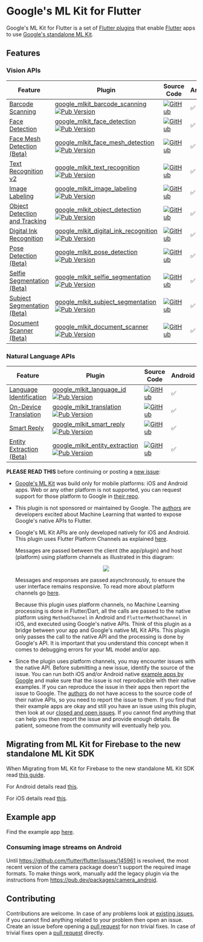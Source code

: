# Google's ML Kit for Flutter

Google's ML Kit for Flutter is a set of [Flutter plugins](https://flutter.io/platform-plugins/) that enable [Flutter](https://flutter.dev) apps to use [Google's standalone ML Kit](https://developers.google.com/ml-kit).

## Features

### Vision APIs

| Feature                                                                                         | Plugin                                                                                                                                                                                                                                                   | Source Code                                                                                                                                                                                                                   | Android | iOS |
|-------------------------------------------------------------------------------------------------| -------------------------------------------------------------------------------------------------------------------------------------------------------------------------------------------------------------------------------------------------------- | ----------------------------------------------------------------------------------------------------------------------------------------------------------------------------------------------------------------------------- | ------- | --- |
| [Barcode Scanning](https://developers.google.com/ml-kit/vision/barcode-scanning)                | [google_mlkit_barcode_scanning](https://pub.dev/packages/google_mlkit_barcode_scanning) [![Pub Version](https://img.shields.io/pub/v/google_mlkit_barcode_scanning)](https://pub.dev/packages/google_mlkit_barcode_scanning)                             | [![GitHub](https://img.shields.io/badge/github-%23121011.svg?style=for-the-badge&logo=github&logoColor=white)](https://github.com/flutter-ml/google_ml_kit_flutter/tree/master/packages/google_mlkit_barcode_scanning)        | ✅      | ✅  |
| [Face Detection](https://developers.google.com/ml-kit/vision/face-detection)                    | [google_mlkit_face_detection](https://pub.dev/packages/google_mlkit_face_detection) [![Pub Version](https://img.shields.io/pub/v/google_mlkit_face_detection)](https://pub.dev/packages/google_mlkit_face_detection)                                     | [![GitHub](https://img.shields.io/badge/github-%23121011.svg?style=for-the-badge&logo=github&logoColor=white)](https://github.com/flutter-ml/google_ml_kit_flutter/tree/master/packages/google_mlkit_face_detection)          | ✅      | ✅  |
| [Face Mesh Detection (Beta)](https://developers.google.com/ml-kit/vision/face-mesh-detection)   | [google_mlkit_face_mesh_detection](https://pub.dev/packages/google_mlkit_face_mesh_detection) [![Pub Version](https://img.shields.io/pub/v/google_mlkit_face_mesh_detection)](https://pub.dev/packages/google_mlkit_face_mesh_detection)                 | [![GitHub](https://img.shields.io/badge/github-%23121011.svg?style=for-the-badge&logo=github&logoColor=white)](https://github.com/flutter-ml/google_ml_kit_flutter/tree/master/packages/google_mlkit_face_mesh_detection)     | ✅      | ❌  |
| [Text Recognition v2](https://developers.google.com/ml-kit/vision/text-recognition/v2)          | [google_mlkit_text_recognition](https://pub.dev/packages/google_mlkit_text_recognition) [![Pub Version](https://img.shields.io/pub/v/google_mlkit_text_recognition)](https://pub.dev/packages/google_mlkit_text_recognition)                             | [![GitHub](https://img.shields.io/badge/github-%23121011.svg?style=for-the-badge&logo=github&logoColor=white)](https://github.com/flutter-ml/google_ml_kit_flutter/tree/master/packages/google_mlkit_text_recognition)        | ✅      | ✅  |
| [Image Labeling](https://developers.google.com/ml-kit/vision/image-labeling)                    | [google_mlkit_image_labeling](https://pub.dev/packages/google_mlkit_image_labeling) [![Pub Version](https://img.shields.io/pub/v/google_mlkit_image_labeling)](https://pub.dev/packages/google_mlkit_image_labeling)                                     | [![GitHub](https://img.shields.io/badge/github-%23121011.svg?style=for-the-badge&logo=github&logoColor=white)](https://github.com/flutter-ml/google_ml_kit_flutter/tree/master/packages/google_mlkit_image_labeling)          | ✅      | ✅  |
| [Object Detection and Tracking](https://developers.google.com/ml-kit/vision/object-detection)   | [google_mlkit_object_detection](https://pub.dev/packages/google_mlkit_object_detection) [![Pub Version](https://img.shields.io/pub/v/google_mlkit_object_detection)](https://pub.dev/packages/google_mlkit_object_detection)                             | [![GitHub](https://img.shields.io/badge/github-%23121011.svg?style=for-the-badge&logo=github&logoColor=white)](https://github.com/flutter-ml/google_ml_kit_flutter/tree/master/packages/google_mlkit_object_detection)        | ✅      | ✅  |
| [Digital Ink Recognition](https://developers.google.com/ml-kit/vision/digital-ink-recognition)  | [google_mlkit_digital_ink_recognition](https://pub.dev/packages/google_mlkit_digital_ink_recognition) [![Pub Version](https://img.shields.io/pub/v/google_mlkit_digital_ink_recognition)](https://pub.dev/packages/google_mlkit_digital_ink_recognition) | [![GitHub](https://img.shields.io/badge/github-%23121011.svg?style=for-the-badge&logo=github&logoColor=white)](https://github.com/flutter-ml/google_ml_kit_flutter/tree/master/packages/google_mlkit_digital_ink_recognition) | ✅      | ✅  |
| [Pose Detection (Beta)](https://developers.google.com/ml-kit/vision/pose-detection)             | [google_mlkit_pose_detection](https://pub.dev/packages/google_mlkit_pose_detection) [![Pub Version](https://img.shields.io/pub/v/google_mlkit_pose_detection)](https://pub.dev/packages/google_mlkit_pose_detection)                                     | [![GitHub](https://img.shields.io/badge/github-%23121011.svg?style=for-the-badge&logo=github&logoColor=white)](https://github.com/flutter-ml/google_ml_kit_flutter/tree/master/packages/google_mlkit_pose_detection)          | ✅      | ✅  |
| [Selfie Segmentation (Beta)](https://developers.google.com/ml-kit/vision/selfie-segmentation)   | [google_mlkit_selfie_segmentation](https://pub.dev/packages/google_mlkit_selfie_segmentation) [![Pub Version](https://img.shields.io/pub/v/google_mlkit_selfie_segmentation)](https://pub.dev/packages/google_mlkit_selfie_segmentation)                 | [![GitHub](https://img.shields.io/badge/github-%23121011.svg?style=for-the-badge&logo=github&logoColor=white)](https://github.com/flutter-ml/google_ml_kit_flutter/tree/master/packages/google_mlkit_selfie_segmentation)     | ✅      | ✅  |
| [Subject Segmentation (Beta)](https://developers.google.com/ml-kit/vision/subject-segmentation) | [google_mlkit_subject_segmentation](https://pub.dev/packages/google_mlkit_subject_segmentation) [![Pub Version](https://img.shields.io/pub/v/google_mlkit_subject_segmentation)](https://pub.dev/packages/google_mlkit_subject_segmentation)             | [![GitHub](https://img.shields.io/badge/github-%23121011.svg?style=for-the-badge&logo=github&logoColor=white)](https://github.com/flutter-ml/google_ml_kit_flutter/tree/master/packages/google_mlkit_subject_segmentation)    | ✅      | ❌  |
| [Document Scanner (Beta)](https://developers.google.com/ml-kit/vision/doc-scanner)              | [google_mlkit_document_scanner](https://pub.dev/packages/google_mlkit_document_scanner) [![Pub Version](https://img.shields.io/pub/v/google_mlkit_document_scanner)](https://pub.dev/packages/google_mlkit_document_scanner)                             | [![GitHub](https://img.shields.io/badge/github-%23121011.svg?style=for-the-badge&logo=github&logoColor=white)](https://github.com/flutter-ml/google_ml_kit_flutter/tree/master/packages/google_mlkit_document_scanner)        | ✅      | ❌  |

### Natural Language APIs

| Feature                                                                                     | Plugin                                                                                                                                                                                                                           | Source Code                                                                                                                                                                                                             | Android | iOS |
|---------------------------------------------------------------------------------------------| -------------------------------------------------------------------------------------------------------------------------------------------------------------------------------------------------------------------------------- | ----------------------------------------------------------------------------------------------------------------------------------------------------------------------------------------------------------------------- | ------- | --- |
| [Language Identification](https://developers.google.com/ml-kit/language/identification)     | [google_mlkit_language_id](https://pub.dev/packages/google_mlkit_language_id) [![Pub Version](https://img.shields.io/pub/v/google_mlkit_language_id)](https://pub.dev/packages/google_mlkit_language_id)                         | [![GitHub](https://img.shields.io/badge/github-%23121011.svg?style=for-the-badge&logo=github&logoColor=white)](https://github.com/flutter-ml/google_ml_kit_flutter/tree/master/packages/google_mlkit_language_id)       | ✅      | ✅  |
| [On-Device Translation](https://developers.google.com/ml-kit/language/translation)          | [google_mlkit_translation](https://pub.dev/packages/google_mlkit_translation) [![Pub Version](https://img.shields.io/pub/v/google_mlkit_translation)](https://pub.dev/packages/google_mlkit_translation)                         | [![GitHub](https://img.shields.io/badge/github-%23121011.svg?style=for-the-badge&logo=github&logoColor=white)](https://github.com/flutter-ml/google_ml_kit_flutter/tree/master/packages/google_mlkit_translation)       | ✅      | ✅  |
| [Smart Reply](https://developers.google.com/ml-kit/language/smart-reply)                    | [google_mlkit_smart_reply](https://pub.dev/packages/google_mlkit_smart_reply) [![Pub Version](https://img.shields.io/pub/v/google_mlkit_smart_reply)](https://pub.dev/packages/google_mlkit_smart_reply)                         | [![GitHub](https://img.shields.io/badge/github-%23121011.svg?style=for-the-badge&logo=github&logoColor=white)](https://github.com/flutter-ml/google_ml_kit_flutter/tree/master/packages/google_mlkit_smart_reply)       | ✅      | ✅  |
| [Entity Extraction (Beta)](https://developers.google.com/ml-kit/language/entity-extraction) | [google_mlkit_entity_extraction](https://pub.dev/packages/google_mlkit_entity_extraction) [![Pub Version](https://img.shields.io/pub/v/google_mlkit_entity_extraction)](https://pub.dev/packages/google_mlkit_entity_extraction) | [![GitHub](https://img.shields.io/badge/github-%23121011.svg?style=for-the-badge&logo=github&logoColor=white)](https://github.com/flutter-ml/google_ml_kit_flutter/tree/master/packages/google_mlkit_entity_extraction) | ✅      | ✅  |

**PLEASE READ THIS** before continuing or posting a [new issue](https://github.com/flutter-ml/google_ml_kit_flutter/issues):

- [Google's ML Kit](https://developers.google.com/ml-kit) was build only for mobile platforms: iOS and Android apps. Web or any other platform is not supported, you can request support for those platform to Google in [their repo](https://github.com/googlesamples/mlkit/issues).

- This plugin is not sponsored or maintained by Google. The [authors](https://github.com/flutter-ml/google_ml_kit_flutter/blob/master/AUTHORS) are developers excited about Machine Learning that wanted to expose Google's native APIs to Flutter.

- Google's ML Kit APIs are only developed natively for iOS and Android. This plugin uses Flutter Platform Channels as explained [here](https://docs.flutter.dev/development/platform-integration/platform-channels).

  Messages are passed between the client (the app/plugin) and host (platform) using platform channels as illustrated in this diagram:

  <p align="center" width="100%">
    <img src="https://docs.flutter.dev/assets/images/docs/PlatformChannels.png"> 
  </p>

  Messages and responses are passed asynchronously, to ensure the user interface remains responsive. To read more about platform channels go [here](https://docs.flutter.dev/development/platform-integration/platform-channels).

  Because this plugin uses platform channels, no Machine Learning processing is done in Flutter/Dart, all the calls are passed to the native platform using `MethodChannel` in Android and `FlutterMethodChannel` in iOS, and executed using Google's native APIs. Think of this plugin as a bridge between your app and Google's native ML Kit APIs. This plugin only passes the call to the native API and the processing is done by Google's API. It is important that you understand this concept when it comes to debugging errors for your ML model and/or app.

- Since the plugin uses platform channels, you may encounter issues with the native API. Before submitting a new issue, identify the source of the issue. You can run both iOS and/or Android native [example apps by Google](https://github.com/googlesamples/mlkit) and make sure that the issue is not reproducible with their native examples. If you can reproduce the issue in their apps then report the issue to Google. The [authors](https://github.com/flutter-ml/google_ml_kit_flutter/blob/master/AUTHORS) do not have access to the source code of their native APIs, so you need to report the issue to them. If you find that their example apps are okay and still you have an issue using this plugin, then look at our [closed and open issues](https://github.com/flutter-ml/google_ml_kit_flutter/issues). If you cannot find anything that can help you then report the issue and provide enough details. Be patient, someone from the community will eventually help you.

## Migrating from ML Kit for Firebase to the new standalone ML Kit SDK

When Migrating from ML Kit for Firebase to the new standalone ML Kit SDK read [this guide](https://developers.google.com/ml-kit/migration).

For Android details read [this](https://developers.google.com/ml-kit/migration/android).

For iOS details read [this](https://developers.google.com/ml-kit/migration/ios).

## Example app

Find the example app [here](https://github.com/flutter-ml/google_ml_kit_flutter/tree/master/packages/example).

### Consuming image streams on Android

Until https://github.com/flutter/flutter/issues/145961 is resolved, the most recent version of the camera package doesn't support the required image formats. To make things work, manually add the legacy plugin via the instructions from https://pub.dev/packages/camera_android.

## Contributing

Contributions are welcome.
In case of any problems look at [existing issues](https://github.com/flutter-ml/google_ml_kit_flutter/issues), if you cannot find anything related to your problem then open an issue.
Create an issue before opening a [pull request](https://github.com/flutter-ml/google_ml_kit_flutter/pulls) for non trivial fixes.
In case of trivial fixes open a [pull request](https://github.com/flutter-ml/google_ml_kit_flutter/pulls) directly.
